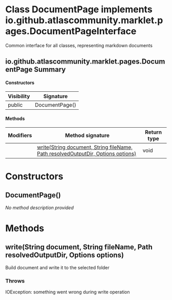 Class DocumentPage implements io.github.atlascommunity.marklet.pages.DocumentPageInterface
==========================================================================================
Common interface for all classes, representing markdown documents

io.github.atlascommunity.marklet.pages.DocumentPage Summary
-------
#### Constructors
| Visibility | Signature      |
| ---------- | -------------- |
| public     | DocumentPage() |
#### Methods
| Modifiers | Method signature                                                                                                                                                    | Return type |
| --------- | ------------------------------------------------------------------------------------------------------------------------------------------------------------------- | ----------- |
|           | [write(String document, String fileName, Path resolvedOutputDir, Options options)](#writestring-document--string-filename--path-resolvedoutputdir--options-options) | void        |

Constructors
============
DocumentPage()
--------------
*No method description provided*


Methods
=======
write(String document, String fileName, Path resolvedOutputDir, Options options)
--------------------------------------------------------------------------------
Build document and write it to the selected folder

### Throws

IOException: something went wrong during write operation


